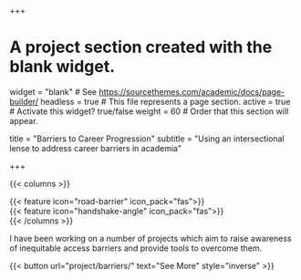 +++
# A project section created with the blank widget.
widget = "blank"  # See https://sourcethemes.com/academic/docs/page-builder/
headless = true  # This file represents a page section.
active = true # Activate this widget? true/false
weight = 60  # Order that this section will appear.

title = "Barriers to Career Progression"
subtitle = "Using an intersectional lense to address career barriers in academia"

+++

{{< columns >}}
<div class="col-md-4">
</div>
<div class="col-md-2">
    {{< feature icon="road-barrier" icon_pack="fas">}}
</div>
<div class="col-md-2">
    {{< feature icon="handshake-angle" icon_pack="fas">}}
</div>
<div class="col-md-4">
</div>
{{< /columns >}}

I have been working on a number of projects which aim to raise awareness of inequitable access barriers and provide tools to overcome them.


{{< button url="project/barriers/" text="See More" style="inverse" >}}